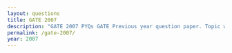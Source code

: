 ```yaml
---
layout: questions
title: GATE 2007
description: "GATE 2007 PYQs GATE Previous year question paper. Topic wise gate questions."
permalink: /gate-2007/
year: 2007
---
```


